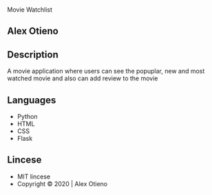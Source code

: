 ###
Movie Watchlist

## Alex Otieno

## Description
A movie application where users can see the popuplar, new and most watched movie and also can add review to the movie

## Languages
* Python
* HTML
* CSS
* Flask

## Lincese

* MIT lincese
* Copyright &copy; 2020 |  Alex Otieno